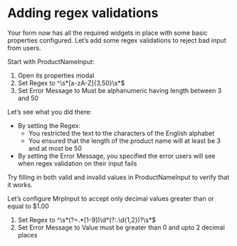 # Adding regex validations

Your form now has all the required widgets in place with some basic properties configured. Let’s add some regex validations to reject bad input from users.  


Start with ProductNameInput:

1. Open its properties modal 
2. Set Regex to ^\s\*\[a-zA-Z\]{3,50}\s\*$
3. Set Error Message to Must be alphanumeric having length between 3 and 50

Let’s see what you did there:

* By setting the Regex: 
  * You restricted the text to the characters of the English alphabet
  * You ensured that the length of the product name will at least be 3 and at most be 50
* By setting the Error Message, you specified the error users will see when regex validation on their input fails

Try filling in both valid and invalid values in ProductNameInput to verify that it works.  
  
Let’s configure MrpInput to accept only decimal values greater than or equal to $1.00

1. Set Regex to ^\s\*\(?=.\*\[1-9\]\)\d\*\(?:\.\d{1,2}\)?\s\*$
2. Set Error Message to Value must be greater than 0 and upto 2 decimal places

